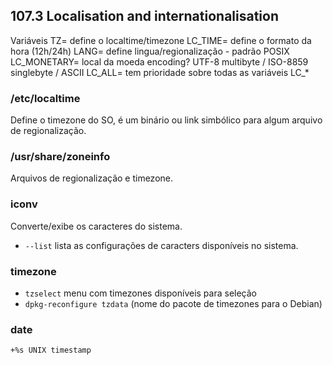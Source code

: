 ## 107.3 Localisation and internationalisation

Variáveis
TZ= define o localtime/timezone
LC_TIME= define o formato da hora (12h/24h)
LANG= define lingua/regionalização - padrão POSIX
LC_MONETARY= local da moeda
encoding? UTF-8 multibyte / ISO-8859 singlebyte / ASCII
LC_ALL= tem prioridade sobre todas as variáveis LC_*

### /etc/localtime
Define o timezone do SO, é um binário ou link simbólico para algum arquivo de regionalização.

### /usr/share/zoneinfo
Arquivos de regionalização e timezone.

### iconv
Converte/exibe os caracteres do sistema.

* `--list` lista as configurações de caracters disponíveis no sistema.

### timezone
* `tzselect` menu com timezones disponíveis para seleção
* `dpkg-reconfigure tzdata` (nome do pacote de timezones para o Debian)

### date
```shell
+%s UNIX timestamp
```
